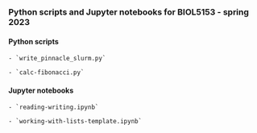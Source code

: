 ### Python scripts and Jupyter notebooks for BIOL5153 - spring 2023

#### Python scripts 

	- `write_pinnacle_slurm.py`

	- `calc-fibonacci.py`
		

#### Jupyter notebooks
 
	- `reading-writing.ipynb`
	
	- `working-with-lists-template.ipynb`
	

